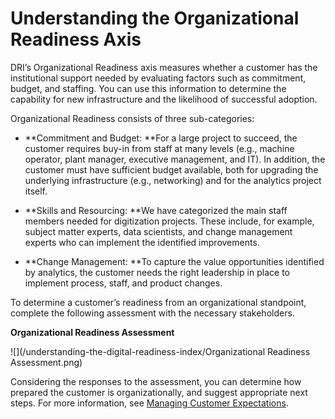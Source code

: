 # Understanding the Organizational Readiness Axis

DRI’s Organizational Readiness axis measures whether a customer has the institutional support needed by evaluating factors such as commitment, budget, and staffing. You can use this information to determine the capability for new infrastructure and the likelihood of successful adoption.

Organizational Readiness consists of three sub-categories:

* **Commitment and Budget: **For a large project to succeed, the customer requires buy-in from staff at many levels \(e.g., machine operator, plant manager, executive management, and IT\). In addition, the customer must have sufficient budget available, both for upgrading the underlying infrastructure \(e.g., networking\) and for the analytics project itself.

* **Skills and Resourcing: **We have categorized the main staff members needed for digitization projects. These include, for example, subject matter experts, data scientists, and change management experts who can implement the identified improvements.

* **Change Management: **To capture the value opportunities identified by analytics, the customer needs the right leadership in place to implement process, staff, and product changes.

To determine a customer’s readiness from an organizational standpoint, complete the following assessment with the necessary stakeholders.

**Organizational Readiness Assessment**

![](/understanding-the-digital-readiness-index/Organizational Readiness Assessment.png)

Considering the responses to the assessment, you can determine how prepared the customer is organizationally, and suggest appropriate next steps. For more information, see [Managing Customer Expectations](/understanding-the-digital-readiness-index/managing-customer-expectations.md).

